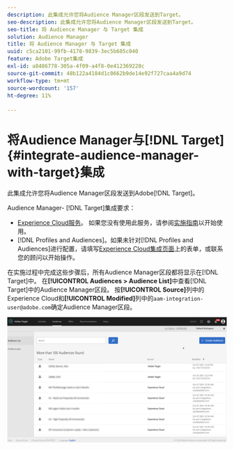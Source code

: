 ```yaml
---
description: 此集成允许您将Audience Manager区段发送到Target。
seo-description: 此集成允许您将Audience Manager区段发送到Target。
seo-title: 将 Audience Manager 与 Target 集成
solution: Audience Manager
title: 将 Audience Manager 与 Target 集成
uuid: c5ca2101-99fb-4178-9839-3ec5b605c040
feature: Adobe Target集成
exl-id: a8486778-305a-4f09-a4f8-0e412369228c
source-git-commit: 48b122a4184d1c0662b9de14e92f727caa4a9d74
workflow-type: tm+mt
source-wordcount: '157'
ht-degree: 11%

---
```


# 将Audience Manager与[!DNL Target] {#integrate-audience-manager-with-target}集成

此集成允许您将Audience Manager区段发送到Adobe[!DNL Target]。

Audience Manager- [!DNL Target]集成要求：

* [Experience Cloud服务](https://docs.adobe.com/content/help/zh-Hans/id-service/using/home.html)。 如果您没有使用此服务，请参阅[实施指南](https://docs.adobe.com/content/help/en/id-service/using/implementation/implementation-guides.html)以开始使用。
* [!DNL Profiles and Audiences]。如果未针对[!DNL Profiles and Audiences]进行配置，请填写[Experience Cloud集成页面](https://adobe.allegiancetech.com/cgi-bin/qwebcorporate.dll?idx=X8SVES)上的表单，或联系您的顾问以开始操作。

在实施过程中完成这些步骤后，所有Audience Manager区段都将显示在[!DNL Target]中。 在&#x200B;**[!UICONTROL Audiences > Audience List]**&#x200B;中查看[!DNL Target]中的Audience Manager区段。 按&#x200B;**[!UICONTROL Source]**&#x200B;列中的Experience Cloud和&#x200B;**[!UICONTROL Modified]**&#x200B;列中的`aam-integration-user@adobe.com`确定Audience Manager区段。

![](../assets/target.png)
